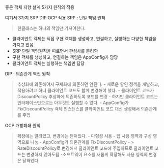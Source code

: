 
좋은 객체 지향 설계 5가지 원칙의 적용

여기서 3가지 SRP DIP OCP 적용 
SRP : 단일 책임 원칙
> 한클래스는 하나의 책임만 가져야한다.
 - 클라이언트 객체는 직접 구현 객체를 생성하고, 연결하고, 실행하는 다양한 책임을 가지고 있음
 - SRP 단일 책임원칙을 따르면서 관심사를 분리함
 - 구현 객체를 생성하고, 연결하는 책임은 AppConfig가 담당 
 - 클라이언트 객체는 실행하는 책임만 담당 

DIP : 의존관계 역전 원칙 
> 추상화에 의존해야지 구체화에 의존하면 안된다.
    - 새로운 할인 정책을 개발하고, 적용하려고 하니 클라이언트 코드도 함께 변경해야 했다.
    - 클라이언트 코드가 DiscountPolicy 추상화에 의존하도록 코드를 변경
    - 하지만 클라이언트 코드는 인터페이스만으로는 아무것도 실행할 수 없다.
    - AppConfig가 FixDiscountPolicy 객체 인스턴스를 클라이언트 코드 대신 생성해서 의존관계를 주입 


OCP 개방폐쇄 원칙 
> 확장에는 열려있고, 변경에는 닫혀있다.
    - 다형성 사용 
    - 앱 사용 영역과 구성 영역으로 나눔
    - AppConfig가 의존관계를 FixDiscountPolicy - > RateDiscountPolicy로 변경해서 클라이언트 코드에 주입하므로 클라이언트 코드는 변경하지 않아도됨 
    -소프트웨어 요소를 새롭게 확장해도 사용 영역의 변경은 닫혀있다.
> 
